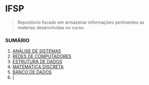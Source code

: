 # IFSP

> Repositorio focado em armazenar informações pertinentes as materias desenvilvidas no curso.

### SUMÁRIO
1. [ANÁLISE DE SISTEMAS](null)
2. [REDES DE COMPUTADORES](null)
3. [ESTRUTURA DE DADOS](NULL)
4. [MATEMÁTICA DISCRETA](NULL)
5. [BANCO DE DADOS](NULL)
6. [
